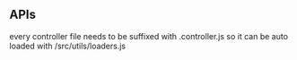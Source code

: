 ## APIs
every controller file needs to be suffixed with .controller.js so it can be auto loaded with /src/utils/loaders.js